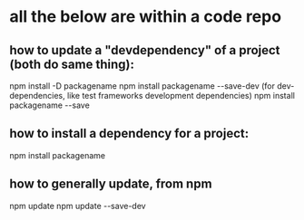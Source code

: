 # all the below are within a code repo

## how to update a "devdependency" of a project (both do same thing):
npm install -D packagename
npm install packagename --save-dev (for dev-dependencies, like test frameworks development dependencies)
npm install packagename --save

## how to install a dependency for a project:
npm install packagename

## how to generally update, from npm
npm update
npm update --save-dev
